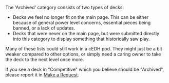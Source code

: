 The 'Archived' category consists of two types of decks:
- Decks we feel no longer fit on the main page. This can be either because of general power level concerns, essential pieces being banned, or a lack of updates.
- Decks that were never on the main page, but were submitted directly into this category to display something that historically saw play.

Many of these lists could still work in a cEDH pod. They might just be a bit weaker compared to other options, or simply need a caring owner to take the deck to the next level once more.

If you see a deck in "Competitive" which you believe should be "Archived", please report it in [Make a Request](/request).